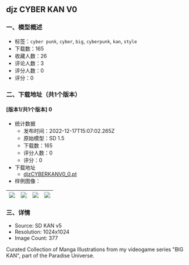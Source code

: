 ## djz CYBER KAN V0
### 一、模型概述

- 标签：`cyber punk`, `cyber`, `big`, `cyberpunk`, `kan`, `style`
- 下载数：165
- 收藏人数：26
- 评论人数：3
- 评分人数：0
- 评分：0

### 二、下载地址（共1个版本）

#### [版本1/共1个版本] 0

- 统计数据
  - 发布时间：2022-12-17T15:07:02.265Z
  - 原始模型：SD 1.5
  - 下载数：165
  - 评分人数：0
  - 评分：0
- 下载地址
  - [djzCYBERKANV0_0.pt](https://civitai.com/api/download/models/1572)
- 样例图像：

| <img src="https://image.civitai.com/xG1nkqKTMzGDvpLrqFT7WA/ee4f12b9-db55-4a03-871a-4cb733b2bf00/width=450/14309.jpeg" /> | <img src="https://image.civitai.com/xG1nkqKTMzGDvpLrqFT7WA/6c17cd49-af86-4d55-29a3-54fb3b8a7900/width=450/14306.jpeg" /> | <img src="https://image.civitai.com/xG1nkqKTMzGDvpLrqFT7WA/c11fc76e-b6e5-41e6-8a2d-51c146767900/width=450/14305.jpeg" /> | <img src="https://image.civitai.com/xG1nkqKTMzGDvpLrqFT7WA/5c31638a-2e57-42fe-cf00-b7b399258d00/width=450/14308.jpeg" /> |
| ---- | ---- | ---- | ---- |


### 三、详情
<ul><li>Source: SD KAN v5</li><li>Resolution: 1024x1024</li><li>Image Count: 377</li></ul><p>Curated Collection of Manga Illustrations from my videogame series "BIG KAN", part of the Paradise Universe.</p>